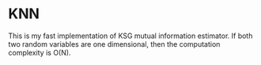 # KNN

This is my fast implementation of KSG mutual information estimator. If both two random variables are one dimensional, then the computation complexity is O(N).
